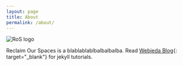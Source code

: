 ```yaml
---
layout: page
title: About
permalink: /about/
---
```

![RoS logo](https://i0.wp.com/conwayhall.org.uk/wp-content/uploads/2016/05/relaimourspaces-ubele.jpeg)

<div class="mt50"></div>

Reclaim Our Spaces is a blablablablbalbalbalba.
Read [Webjeda Blog](http://blog.webjeda.com){: target="_blank"} for jekyll tutorials. 
